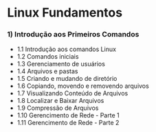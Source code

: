 # Linux Fundamentos


### 1) Introdução aos Primeiros Comandos

- 1.1 Introdução aos comandos Linux
- 1.2 Comandos iniciais
- 1.3 Gerenciamento de usuários
- 1.4 Arquivos e pastas
- 1.5 Criando e mudando de diretório
- 1.6 Copiando, movendo e removendo arquivos
- 1.7 Visualizando Conteúdo de Arquivos
- 1.8 Localizar e Baixar Arquivos
- 1.9 Compressão de Arquivos
- 1.10 Gerencimento de Rede - Parte 1
- 1.11 Gerencimento de Rede - Parte 2